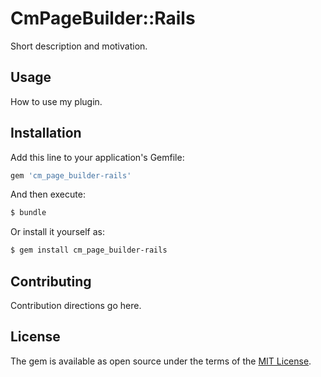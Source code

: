 # CmPageBuilder::Rails
Short description and motivation.

## Usage
How to use my plugin.

## Installation
Add this line to your application's Gemfile:

```ruby
gem 'cm_page_builder-rails'
```

And then execute:
```bash
$ bundle
```

Or install it yourself as:
```bash
$ gem install cm_page_builder-rails
```

## Contributing
Contribution directions go here.

## License
The gem is available as open source under the terms of the [MIT License](https://opensource.org/licenses/MIT).
